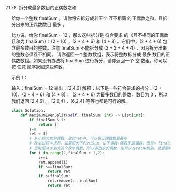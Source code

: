 2178. 拆分成最多数目的正偶数之和

给你一个整数 finalSum 。请你将它拆分成若干个 互不相同 的正偶数之和，且拆分出来的正偶数数目 最多 。

比方说，给你 finalSum = 12 ，那么这些拆分是 符合要求 的（互不相同的正偶数且和为 finalSum）：(2 + 10) ，(2 + 4 + 6) 和 (4 + 8) 。它们中，(2 + 4 + 6) 包含最多数目的整数。注意 finalSum 不能拆分成 (2 + 2 + 4 + 4) ，因为拆分出来的整数必须互不相同。
请你返回一个整数数组，表示将整数拆分成 最多 数目的正偶数数组。如果没有办法将 finalSum 进行拆分，请你返回一个 空 数组。你可以按 任意 顺序返回这些整数。

 

示例 1：

输入：finalSum = 12
输出：[2,4,6]
解释：以下是一些符合要求的拆分：(2 + 10)，(2 + 4 + 6) 和 (4 + 8) 。
(2 + 4 + 6) 为最多数目的整数，数目为 3 ，所以我们返回 [2,4,6] 。
[2,6,4] ，[6,2,4] 等等也都是可行的解。

```py
class Solution:
    def maximumEvenSplit(self, finalSum: int) -> List[int]:
        if finalSum & 1:
            return []
        s=0
        ret = []
        # 从小到大枚举偶数，放到ret中，可以保证偶数数量最多
        # 枚举过程中求和，如果和大于finiSum，由于偶数-偶数还是偶数，而且< finalSum
        # 当前是从小到大逐个枚举偶数，所以多出来的偶数一定可以在ret中找到，然后删掉即可
        for i in range(2,finalSum + 1,2):
            s+=i
            ret.append(i)
            if s==finalSum:
                return ret
            if s>finalSum:
                ret.remove(s-finalSum)
                return ret
```